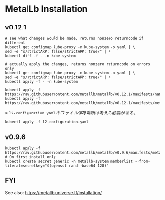 # MetalLb Installation

## v0.12.1

```shell-session
# see what changes would be made, returns nonzero returncode if different
kubectl get configmap kube-proxy -n kube-system -o yaml | \
sed -e "s/strictARP: false/strictARP: true/" | \
kubectl diff -f - -n kube-system

# actually apply the changes, returns nonzero returncode on errors only
kubectl get configmap kube-proxy -n kube-system -o yaml | \
sed -e "s/strictARP: false/strictARP: true/" | \
kubectl apply -f - -n kube-system
```

```shell-session
kubectl apply -f https://raw.githubusercontent.com/metallb/metallb/v0.12.1/manifests/namespace.yaml
kubectl apply -f https://raw.githubusercontent.com/metallb/metallb/v0.12.1/manifests/metallb.yaml
```

※ `l2-configuration.yaml` のファイル保存場所は考える必要がある。

```shell-session
kubectl apply -f l2-configuration.yaml
```

## v0.9.6

```shell-session
kubectl apply -f https://raw.githubusercontent.com/metallb/metallb/v0.9.6/manifests/metallb.yaml
# On first install only
kubectl create secret generic -n metallb-system memberlist --from-literal=secretkey="$(openssl rand -base64 128)"
```

## FYI

See also: https://metallb.universe.tf/installation/